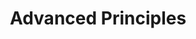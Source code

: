 ---
title: "Advanced Principles"
lang: "English"
year: "2021"
links: ['3H78E2BoQ_s']
slides: ""
authors: ['Tin Puljić']
tags: ['Debate', 'Philosophy']
layout: "workshop"
categories: ["workshops"]
---